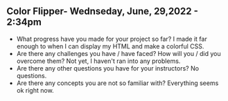   ## Color Flipper- Wednseday, June, 29,2022 - 2:34pm
  - What progress have you made for your project so far?
  I made it far enough to when I can display my HTML and make a colorful CSS.
- Are there any challenges you have / have faced? How will you / did you overcome them?
  Not yet, I haven't ran into any problems.
- Are there any other questions you have for your instructors?
  No questions.
- Are there any concepts you are not so familiar with?
     Everything seems ok right now. 
